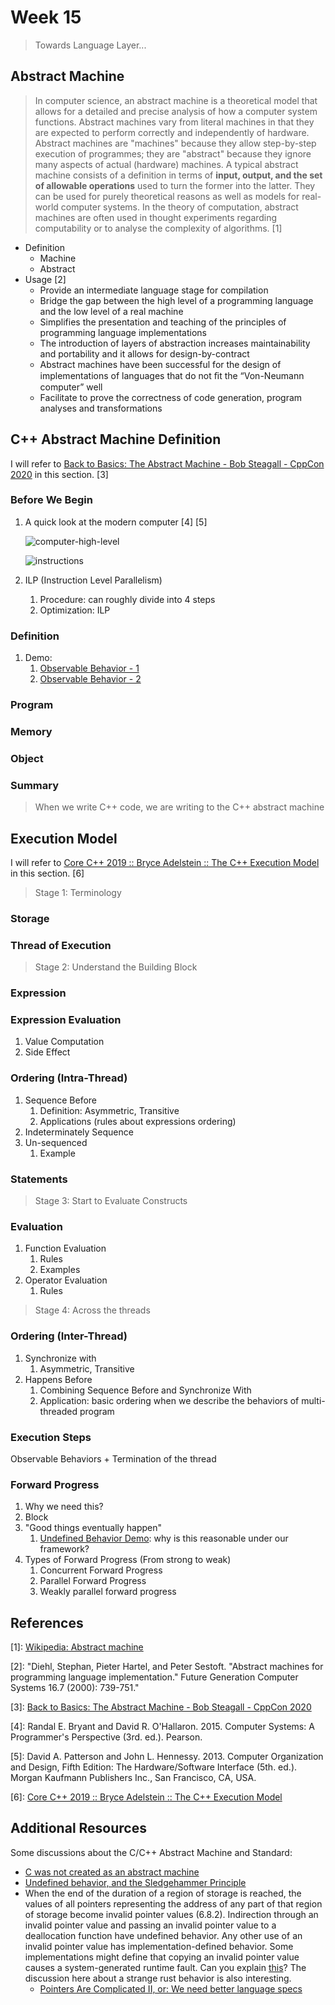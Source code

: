 # Week 15

> Towards Language Layer...

## Abstract Machine

> In computer science, an abstract machine is a theoretical model that allows for a detailed and precise analysis of how a computer system functions. Abstract machines vary from literal machines in that they are expected to perform correctly and independently of hardware. Abstract machines are "machines" because they allow step-by-step execution of programmes; they are "abstract" because they ignore many aspects of actual (hardware) machines. A typical abstract machine consists of a definition in terms of **input, output, and the set of allowable operations** used to turn the former into the latter. They can be used for purely theoretical reasons as well as models for real-world computer systems. In the theory of computation, abstract machines are often used in thought experiments regarding computability or to analyse the complexity of algorithms. \[1\]

- Definition
  - Machine
  - Abstract
- Usage \[2\]
  - Provide an intermediate language stage for compilation
  - Bridge the gap between the high level of a programming language and the low level of a real machine
  - Simplifies the presentation and teaching of the principles of programming language implementations
  - The introduction of layers of abstraction increases maintainability and portability and it allows for design-by-contract
  - Abstract machines have been successful for the design of implementations of languages that do not ﬁt the “Von-Neumann computer” well
  - Facilitate to prove the correctness of code generation, program analyses and transformations


## C++ Abstract Machine Definition

I will refer to [Back to Basics: The Abstract Machine - Bob Steagall - CppCon 2020](https://github.com/CppCon/CppCon2020/blob/main/Presentations/back_to_basics_the_abstract_machine/back_to_basics_the_abstract_machine__bob_steagall__cppcon_2020.pdf) in this section. \[3\]

### Before We Begin

1. A quick look at the modern computer \[4\] \[5\]

    ![computer-high-level](attachment/images/computer-high-level.png)

    ![instructions](attachment/images/instructions.png)

2. ILP (Instruction Level Parallelism)
   1. Procedure: can roughly divide into 4 steps
   <!-- Picture -->
   2. Optimization: ILP

### Definition

1. Demo:
   1. [Observable Behavior - 1](https://gcc.godbolt.org/z/j4ofYfsab)
   2. [Observable Behavior - 2](https://gcc.godbolt.org/z/hYM96r9r6)

### Program

### Memory

### Object

### Summary

> When we write C++ code, we are writing to the C++ abstract machine


## Execution Model

I will refer to [Core C++ 2019 :: Bryce Adelstein :: The C++ Execution Model](https://corecppil.github.io/CoreCpp2019/Presentations/Bryce_C++_Execution_Model.pdf) in this section. \[6\]

> Stage 1: Terminology

### Storage

### Thread of Execution

> Stage 2: Understand the Building Block

### Expression

### Expression Evaluation

1. Value Computation
2. Side Effect

### Ordering (Intra-Thread)

1. Sequence Before
   1. Definition: Asymmetric, Transitive
   2. Applications (rules about expressions ordering)
2. Indeterminately Sequence
3. Un-sequenced
   1. Example

### Statements

> Stage 3: Start to Evaluate Constructs

### Evaluation

1. Function Evaluation
   1. Rules
   2. Examples
2. Operator Evaluation
   1. Rules

> Stage 4: Across the threads

### Ordering (Inter-Thread)

1. Synchronize with
   1. Asymmetric, Transitive
2. Happens Before
   1. Combining Sequence Before and Synchronize With
   2. Application: basic ordering when we describe the behaviors of multi-threaded program

### Execution Steps

Observable Behaviors + Termination of the thread


### Forward Progress

1. Why we need this?
2. Block
3. "Good things eventually happen"
   1. [Undefined Behavior Demo](https://gcc.godbolt.org/z/a8jWe1zE9): why is this reasonable under our framework?
4. Types of Forward Progress (From strong to weak)
   1. Concurrent Forward Progress
   2. Parallel Forward Progress
   3. Weakly parallel forward progress


## References

\[1\]: [Wikipedia: Abstract machine](https://en.wikipedia.org/wiki/Abstract_machine)

\[2\]: "Diehl, Stephan, Pieter Hartel, and Peter Sestoft. \"Abstract machines for programming language implementation.\" Future Generation Computer Systems 16.7 (2000): 739-751."

\[3\]: [Back to Basics: The Abstract Machine - Bob Steagall - CppCon 2020](https://github.com/CppCon/CppCon2020/blob/main/Presentations/back_to_basics_the_abstract_machine/back_to_basics_the_abstract_machine__bob_steagall__cppcon_2020.pdf)

\[4\]: Randal E. Bryant and David R. O'Hallaron. 2015. Computer Systems: A Programmer's Perspective (3rd. ed.). Pearson.

\[5\]: David A. Patterson and John L. Hennessy. 2013. Computer Organization and Design, Fifth Edition: The Hardware/Software Interface (5th. ed.). Morgan Kaufmann Publishers Inc., San Francisco, CA, USA.

\[6\]: [Core C++ 2019 :: Bryce Adelstein :: The C++ Execution Model](https://corecppil.github.io/CoreCpp2019/Presentations/Bryce_C++_Execution_Model.pdf)


## Additional Resources

Some discussions about the C/C++ Abstract Machine and Standard:

- [C was not created as an abstract machine](https://news.ycombinator.com/item?id=34623007)
- [Undefined behavior, and the Sledgehammer Principle](https://thephd.dev/c-undefined-behavior-and-the-sledgehammer-guideline)
- When the end of the duration of a region of storage is reached, the values of all pointers representing the address of any part of that region of storage become invalid pointer values (6.8.2). Indirection through an invalid pointer value and passing an invalid pointer value to a deallocation function have undefined behavior. Any other use of an invalid pointer value has implementation-defined behavior. Some implementations might define that copying an invalid pointer value causes a system-generated runtime fault. Can you explain [this](https://github.com/rust-lang/rust/issues/107975#issuecomment-1430429347)? The discussion here about a strange rust behavior is also interesting.
    - [Pointers Are Complicated II, or: We need better language specs](https://www.ralfj.de/blog/2020/12/14/provenance.html)
